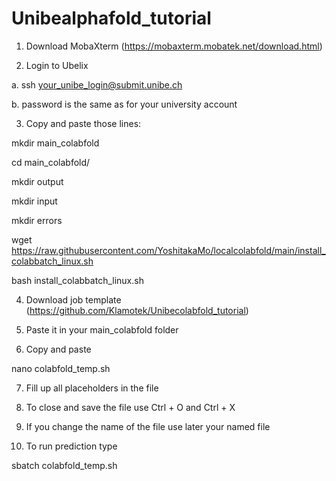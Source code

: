 # Unibealphafold_tutorial

1.	Download MobaXterm (https://mobaxterm.mobatek.net/download.html)

2.	Login to Ubelix 

a.	ssh your_unibe_login@submit.unibe.ch

b.	password is the same as for your university account 

3.	Copy and paste those lines:

mkdir main_colabfold

cd main_colabfold/

mkdir output

mkdir input

mkdir errors

wget https://raw.githubusercontent.com/YoshitakaMo/localcolabfold/main/install_colabbatch_linux.sh

bash install_colabbatch_linux.sh

4.	Download job template (https://github.com/Klamotek/Unibecolabfold_tutorial)

5.	Paste it in your main_colabfold folder

6.	Copy and paste

nano colabfold_temp.sh

7.	Fill up all placeholders in the file

8.	To close and save the file use Ctrl + O and Ctrl + X

9.	If you change the name of the file use later your named file

10.	To run prediction type 

sbatch colabfold_temp.sh
